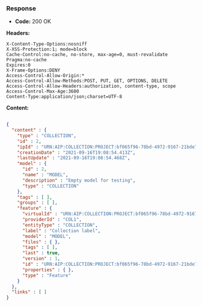 ### Response

* **Code:** 200 OK

**Headers:**

`X-Content-Type-Options:nosniff`  
`X-XSS-Protection:1; mode=block`  
`Cache-Control:no-cache, no-store, max-age=0, must-revalidate`  
`Pragma:no-cache`  
`Expires:0`  
`X-Frame-Options:DENY`  
`Access-Control-Allow-Origin:*`  
`Access-Control-Allow-Methods:POST, PUT, GET, OPTIONS, DELETE`  
`Access-Control-Allow-Headers:authorization, content-type, scope`  
`Access-Control-Max-Age:3600`  
`Content-Type:application/json;charset=UTF-8`  

**Content:**

```json
    
{
  "content" : {
    "type" : "COLLECTION",
    "id" : 2,
    "ipId" : "URN:AIP:COLLECTION:PROJECT:bf065f96-78bd-4972-9167-21bde77485a9:V1",
    "creationDate" : "2021-09-16T19:08:54.413Z",
    "lastUpdate" : "2021-09-16T19:08:54.468Z",
    "model" : {
      "id" : 2,
      "name" : "MODEL",
      "description" : "Empty model for testing",
      "type" : "COLLECTION"
    },
    "tags" : [ ],
    "groups" : [ ],
    "feature" : {
      "virtualId" : "URN:AIP:COLLECTION:PROJECT:bf065f96-78bd-4972-9167-21bde77485a9:LAST",
      "providerId" : "COL1",
      "entityType" : "COLLECTION",
      "label" : "Collection label",
      "model" : "MODEL",
      "files" : { },
      "tags" : [ ],
      "last" : true,
      "version" : 1,
      "id" : "URN:AIP:COLLECTION:PROJECT:bf065f96-78bd-4972-9167-21bde77485a9:V1",
      "properties" : { },
      "type" : "Feature"
    }
  },
  "links" : [ ]
}
```
